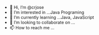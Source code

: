 - 👋 Hi, I’m @crjose
- 👀 I’m interested in ...Java Programing
- 🌱 I’m currently learning ...Java, JavaScript
- 💞️ I’m looking to collaborate on ...
- 📫 How to reach me ...

<!---
crjose/crjose is a ✨ special ✨ repository because its `README.md` (this file) appears on your GitHub profile.
You can click the Preview link to take a look at your changes.
--->
